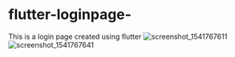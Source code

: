 # flutter-loginpage-

This is a login page created using flutter
![screenshot_1541767611](https://user-images.githubusercontent.com/39063142/48275293-26e55f00-e46b-11e8-9443-982f9a669d91.png)
![screenshot_1541767641](https://user-images.githubusercontent.com/39063142/48275426-762b8f80-e46b-11e8-8910-09f3d3fd2219.png)
